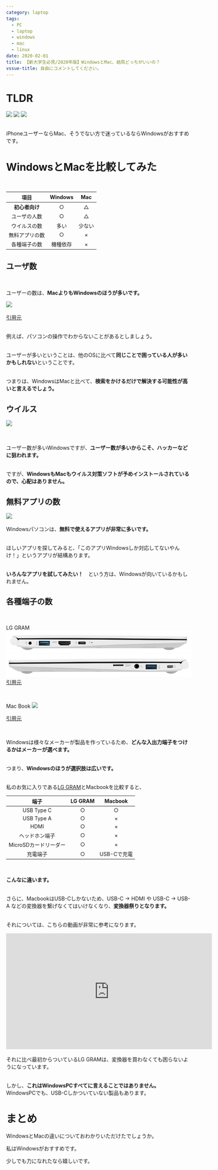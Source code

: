 ```yaml
---
category: laptop
tags:
  - PC
  - laptop
  - windows
  - mac
  - linux
date: 2020-02-01
title: 【新大学生必見/2020年版】WindowsとMac、結局どっちがいいの？
vssue-title: 自由にコメントしてください。
---
```


# TLDR

![](https://upload.wikimedia.org/wikipedia/commons/thumb/d/d9/MS_Windows_Logo_2012.svg/230px-MS_Windows_Logo_2012.svg.png)
<img src="https://4.bp.blogspot.com/-6FStReBmERA/WZP3-NJFt_I/AAAAAAABGDY/a5KPC9yYerg4KOD2sev7ofWH-QRRByYpQCLcBGAs/s400/text_versus_vs.png" width="80px">
![](https://upload.wikimedia.org/wikipedia/commons/thumb/f/fa/Apple_logo_black.svg/75px-Apple_logo_black.svg.png)

<br>
iPhoneユーザーならMac、そうでない方で迷っているならWindowsがおすすめです。


# WindowsとMacを比較してみた

<br>

| 項目 | Windows | Mac |
|:---:|:-------:|:---:|
| **初心者向け** | ○ | △ |
| ユーザの人数 | ○ | △ |
| ウイルスの数 | 多い | 少ない |
| 無料アプリの数 | ○ | × |
| 各種端子の数 | 機種依存 | × |


## ユーザ数
<br>

ユーザーの数は、**MacよりもWindowsのほうが多いです。**

![](https://image.news.livedoor.com/newsimage/stf/b/0/b0531_1223_07e372a89fa9eddbe92860d149fe9adb.jpg)

[引用元](https://news.livedoor.com/article/detail/17623703/)

<br>
例えば、パソコンの操作でわからないことがあるとしましょう。
<br>
<br>

ユーザーが多いということは、他のOSに比べて**同じことで困っている人が多いかもしれない**ということです。
<br>
<br>

つまりは、WindowsはMacと比べて、**検索をかけるだけで解決する可能性が高いと言えるでしょう。**


## ウイルス

![](https://1.bp.blogspot.com/-LfSSfonvBb0/UbVvOsTo1pI/AAAAAAAAUsU/PWnletoRiuI/s400/computer_virus.png)

<br>

ユーザー数が多いWindowsですが、**ユーザー数が多いからこそ、ハッカーなどに狙われます。**
<br>
<br>

ですが、**WindowsもMacもウイルス対策ソフトが予めインストールされているので、心配はありません。**



## 無料アプリの数

![](https://3.bp.blogspot.com/-SlXbnRmWfXQ/XGvW_3pzdJI/AAAAAAABRqI/xpi8Q_OiQ9Q0O1mQA9zYcjvAqRTunjRsACLcBGAs/s500/internet_screenshot_computer.png)
<br>

Windowsパソコンは、**無料で使えるアプリが非常に多いです。**
<br>
<br>

ほしいアプリを探してみると、「このアプリWindowsしか対応してないやんけ！」というアプリが結構あります。
<br>
<br>

**いろんなアプリを試してみたい！**　という方は、Windowsが向いているかもしれません。


## 各種端子の数

<br>

LG GRAM
![](../.vuepress/public/windowsVsMac/2.jpg)
![](../.vuepress/public/windowsVsMac/1.jpg)
[引用元](https://www.lg.com/jp/pc/lg-13Z990-GA55J)

<br>

Mac Book
![](https://support.apple.com/library/content/dam/edam/applecare/images/en_US/macbookpro/macbook-pro-spgray-psl-closed.jpg)

[引用元](https://support.apple.com/ja-jp/HT207443)

<br>

Windowsは様々なメーカーが製品を作っているため、**どんな入出力端子をつけるかはメーカーが選べます。**
<br>
<br>

つまり、**Windowsのほうが選択肢は広いです。**
<br>
<br>

私のお気に入りである[LG GRAM](https://www.lg.com/jp/lg-gram/index.html)とMacbookを比較すると、

|          端子         | LG GRAM |   Macbook   |
|:---------------------:|:-------:|:-----------:|
|       USB Type C      |    ○   |      ○     |
|       USB Type A      |    ○   |      ×     |
|          HDMI         |    ○   |      ×     |
|     ヘッドホン端子    |    ○   |      ×     |
| MicroSDカードリーダー |    ○   |      ×     |
|        充電端子       |    ○   | USB-Cで充電 |
<br>

**こんなに違います。**
<br>
<br>

さらに、MacbookはUSB-Cしかないため、USB-C → HDMI や USB-C → USB-A などの変換器を繋げなくてはいけなくなり、**変換器祭りとなります。**
<br>
<br>

それについては、こちらの動画が非常に参考になります。

<iframe width="560" height="315" src="https://www.youtube.com/embed/vswaus1lZAA?controls=0" frameborder="0" allow="accelerometer; autoplay; encrypted-media; gyroscope; picture-in-picture" allowfullscreen></iframe>

それに比べ最初からついているLG GRAMは、変換器を買わなくても困らないようになっています。\
<br>

しかし、**これはWindowsPCすべてに言えることではありません。**  
WindowsPCでも、USB-Cしかついていない製品もあります。



# まとめ

WindowsとMacの違いについておわかりいただけたでしょうか。

私はWindowsがおすすめです。

少しでも力になれたなら嬉しいです。

